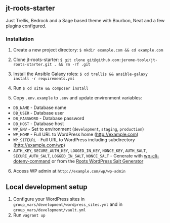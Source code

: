 ## jt-roots-starter

Just Trellis, Bedrock and a Sage based theme with Bourbon, Neat and a few plugins configured.

### Installation
1. Create a new project directory: `$ mkdir example.com && cd example.com`
2. Clone jt-roots-starter: `$ git clone git@github.com:jerome-toole/jt-roots-starter.git . && rm -rf .git`
3. Install the Ansible Galaxy roles: `$ cd trellis && ansible-galaxy install -r requirements.yml`

4. Run `$ cd site && composer install`
5. Copy `.env.example` to `.env` and update environment variables:
  * `DB_NAME` - Database name
  * `DB_USER` - Database user
  * `DB_PASSWORD` - Database password
  * `DB_HOST` - Database host
  * `WP_ENV` - Set to environment (`development`, `staging`, `production`)
  * `WP_HOME` - Full URL to WordPress home (http://example.com)
  * `WP_SITEURL` - Full URL to WordPress including subdirectory (http://example.com/wp)
  * `AUTH_KEY`, `SECURE_AUTH_KEY`, `LOGGED_IN_KEY`, `NONCE_KEY`, `AUTH_SALT`, `SECURE_AUTH_SALT`, `LOGGED_IN_SALT`, `NONCE_SALT` - Generate with [wp-cli-dotenv-command](https://github.com/aaemnnosttv/wp-cli-dotenv-command) or from the [Roots WordPress Salt Generator](https://roots.io/salts.html)
6. Access WP admin at `http://example.com/wp/wp-admin`

## Local development setup

1. Configure your WordPress sites in `group_vars/development/wordpress_sites.yml` and in `group_vars/development/vault.yml`
2. Run `vagrant up`
